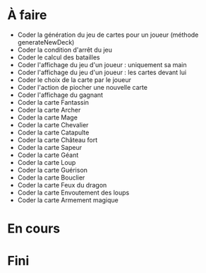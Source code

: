 # À faire

- Coder la génération du jeu de cartes pour un joueur (méthode generateNewDeck)
- Coder la condition d'arrêt du jeu
- Coder le calcul des batailles
- Coder l'affichage du jeu d'un joueur : uniquement sa main
- Coder l'affichage du jeu d'un joueur : les cartes devant lui
- Coder le choix de la carte par le joueur
- Coder l'action de piocher une nouvelle carte
- Coder l'affichage du gagnant
- Coder la carte Fantassin
- Coder la carte Archer
- Coder la carte Mage
- Coder la carte Chevalier
- Coder la carte Catapulte
- Coder la carte Château fort
- Coder la carte Sapeur
- Coder la carte Géant
- Coder la carte Loup
- Coder la carte Guérison
- Coder la carte Bouclier
- Coder la carte Feux du dragon
- Coder la carte Envoutement des loups
- Coder la carte Armement magique

# En cours

# Fini

